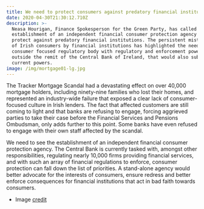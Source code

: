 ```yaml
---
title: We need to protect consumers against predatory financial institutions
date: 2020-04-30T21:30:12.710Z
description: >-
  Neasa Hourigan, Finance Spokesperson for the Green Party, has called for the
  establishment of an independent financial consumer protection agency to
  protect against predatory financial institutions. The persistent mistreatment
  of Irish consumers by financial institutions has highlighted the need for a
  consumer focused regulatory body with regulatory and enforcement powers
  outside the remit of the Central Bank of Ireland, that would also subsume its
  current powers.
image: /img/mortgage01-lg.jpg
---
```

The Tracker Mortgage Scandal had a devastating effect on over 40,000 mortgage holders, including ninety-nine families who lost their homes, and represented an industry-wide failure that exposed a clear lack of consumer-focused culture in Irish lenders. The fact that affected customers are still coming to light and that banks are refusing to engage, forcing aggrieved parties to take their case before the Financial Services and Pensions Ombudsman, only adds further to this point. Some banks have even refused to engage with their own staff affected by the scandal.

We need to see the establishment of an independent financial consumer protection agency. The Central Bank is currently tasked with, amongst other responsibilities, regulating nearly 10,000 firms providing financial services, and with such an array of financial regulations to enforce, consumer protection can fall down the list of priorities. A stand-alone agency would better advocate for the interests of consumers, ensure redress and better enforce consequences for financial institutions that act in bad faith towards consumers.

* Image [credit](<http://nyphotographic.com/ >)
